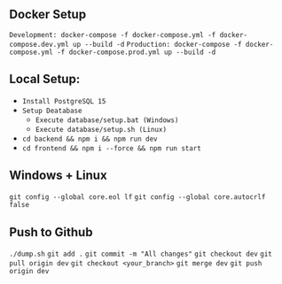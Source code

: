 ## Docker Setup

`Development: docker-compose -f docker-compose.yml -f docker-compose.dev.yml up --build -d`
`Production: docker-compose -f docker-compose.yml -f docker-compose.prod.yml up --build -d`

## Local Setup:

- `Install PostgreSQL 15`
- `Setup Deatabase`
  - `Execute database/setup.bat (Windows)`
  - `Execute database/setup.sh (Linux)`
- `cd backend && npm i && npm run dev`
- `cd frontend && npm i --force && npm run start`

## Windows + Linux

`git config --global core.eol lf`
`git config --global core.autocrlf false`

## Push to Github

`./dump.sh` <!-- If there are changes to database schema -->
`git add .`
`git commit -m "All changes"`
`git checkout dev`
`git pull origin dev`
`git checkout <your_branch>`
`git merge dev`
`git push origin dev`
